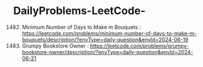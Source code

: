 # DailyProblems-LeetCode-
1482. Minimum Number of Days to Make m Bouquets : https://leetcode.com/problems/minimum-number-of-days-to-make-m-bouquets/description/?envType=daily-question&envId=2024-06-19
1052. Grumpy Bookstore Owner : https://leetcode.com/problems/grumpy-bookstore-owner/description/?envType=daily-question&envId=2024-06-21
